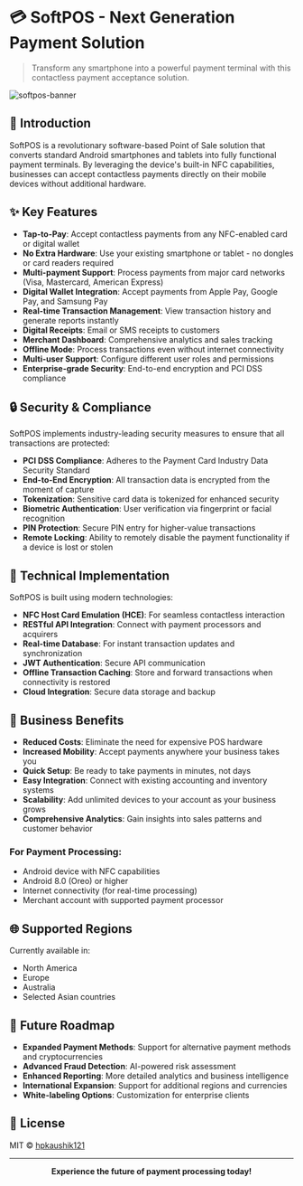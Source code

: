 # 💳 SoftPOS - Next Generation Payment Solution

> Transform any smartphone into a powerful payment terminal with this contactless payment acceptance solution.

![softpos-banner](https://github.com/user-attachments/assets/723393a7-fa66-48d8-885a-cd6908d3029e)

## 🚀 Introduction

SoftPOS is a revolutionary software-based Point of Sale solution that converts standard Android smartphones and tablets into fully functional payment terminals. By leveraging the device's built-in NFC capabilities, businesses can accept contactless payments directly on their mobile devices without additional hardware.

## ✨ Key Features

- **Tap-to-Pay**: Accept contactless payments from any NFC-enabled card or digital wallet
- **No Extra Hardware**: Use your existing smartphone or tablet - no dongles or card readers required
- **Multi-payment Support**: Process payments from major card networks (Visa, Mastercard, American Express)
- **Digital Wallet Integration**: Accept payments from Apple Pay, Google Pay, and Samsung Pay
- **Real-time Transaction Management**: View transaction history and generate reports instantly
- **Digital Receipts**: Email or SMS receipts to customers
- **Merchant Dashboard**: Comprehensive analytics and sales tracking
- **Offline Mode**: Process transactions even without internet connectivity
- **Multi-user Support**: Configure different user roles and permissions
- **Enterprise-grade Security**: End-to-end encryption and PCI DSS compliance

## 🔒 Security & Compliance

SoftPOS implements industry-leading security measures to ensure that all transactions are protected:

- **PCI DSS Compliance**: Adheres to the Payment Card Industry Data Security Standard
- **End-to-End Encryption**: All transaction data is encrypted from the moment of capture
- **Tokenization**: Sensitive card data is tokenized for enhanced security
- **Biometric Authentication**: User verification via fingerprint or facial recognition
- **PIN Protection**: Secure PIN entry for higher-value transactions
- **Remote Locking**: Ability to remotely disable the payment functionality if a device is lost or stolen

## 📱 Technical Implementation

SoftPOS is built using modern technologies:

- **NFC Host Card Emulation (HCE)**: For seamless contactless interaction
- **RESTful API Integration**: Connect with payment processors and acquirers
- **Real-time Database**: For instant transaction updates and synchronization
- **JWT Authentication**: Secure API communication
- **Offline Transaction Caching**: Store and forward transactions when connectivity is restored
- **Cloud Integration**: Secure data storage and backup

## 💼 Business Benefits

- **Reduced Costs**: Eliminate the need for expensive POS hardware
- **Increased Mobility**: Accept payments anywhere your business takes you
- **Quick Setup**: Be ready to take payments in minutes, not days
- **Easy Integration**: Connect with existing accounting and inventory systems
- **Scalability**: Add unlimited devices to your account as your business grows
- **Comprehensive Analytics**: Gain insights into sales patterns and customer behavior

### For Payment Processing:
- Android device with NFC capabilities
- Android 8.0 (Oreo) or higher
- Internet connectivity (for real-time processing)
- Merchant account with supported payment processor

## 🌐 Supported Regions

Currently available in:
- North America
- Europe
- Australia
- Selected Asian countries

## 🔮 Future Roadmap

- **Expanded Payment Methods**: Support for alternative payment methods and cryptocurrencies
- **Advanced Fraud Detection**: AI-powered risk assessment
- **Enhanced Reporting**: More detailed analytics and business intelligence
- **International Expansion**: Support for additional regions and currencies
- **White-labeling Options**: Customization for enterprise clients

## 📜 License

MIT © [hpkaushik121](https://github.com/hpkaushik121)

---

<p align="center">
  <b>Experience the future of payment processing today!</b>
</p>
